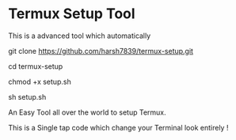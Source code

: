 # Termux Setup Tool
This is a advanced tool
which automatically

git clone https://github.com/harsh7839/termux-setup.git

cd termux-setup

chmod +x setup.sh

sh setup.sh


An Easy Tool all over the world to setup Termux.

This is a Single tap code which change your Terminal look entirely !
